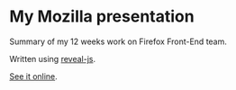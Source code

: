 # My Mozilla presentation

Summary of my 12 weeks work on Firefox Front-End team.

Written using [reveal-js](https://github.com/hakimel/reveal.js).

[See it online](http://neojski.github.io/mozilla-presentation).
